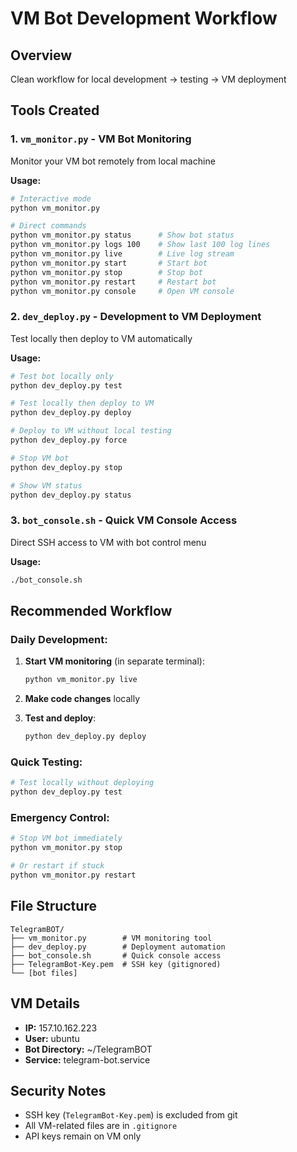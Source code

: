 # VM Bot Development Workflow

## Overview
Clean workflow for local development → testing → VM deployment

## Tools Created

### 1. `vm_monitor.py` - VM Bot Monitoring
Monitor your VM bot remotely from local machine

**Usage:**
```bash
# Interactive mode
python vm_monitor.py

# Direct commands
python vm_monitor.py status      # Show bot status
python vm_monitor.py logs 100    # Show last 100 log lines
python vm_monitor.py live        # Live log stream
python vm_monitor.py start       # Start bot
python vm_monitor.py stop        # Stop bot
python vm_monitor.py restart     # Restart bot
python vm_monitor.py console     # Open VM console
```

### 2. `dev_deploy.py` - Development to VM Deployment
Test locally then deploy to VM automatically

**Usage:**
```bash
# Test bot locally only
python dev_deploy.py test

# Test locally then deploy to VM
python dev_deploy.py deploy

# Deploy to VM without local testing
python dev_deploy.py force

# Stop VM bot
python dev_deploy.py stop

# Show VM status
python dev_deploy.py status
```

### 3. `bot_console.sh` - Quick VM Console Access
Direct SSH access to VM with bot control menu

**Usage:**
```bash
./bot_console.sh
```

## Recommended Workflow

### Daily Development:
1. **Start VM monitoring** (in separate terminal):
   ```bash
   python vm_monitor.py live
   ```

2. **Make code changes** locally

3. **Test and deploy**:
   ```bash
   python dev_deploy.py deploy
   ```

### Quick Testing:
```bash
# Test locally without deploying
python dev_deploy.py test
```

### Emergency Control:
```bash
# Stop VM bot immediately
python vm_monitor.py stop

# Or restart if stuck
python vm_monitor.py restart
```

## File Structure
```
TelegramBOT/
├── vm_monitor.py        # VM monitoring tool
├── dev_deploy.py        # Deployment automation
├── bot_console.sh       # Quick console access
├── TelegramBot-Key.pem  # SSH key (gitignored)
└── [bot files]
```

## VM Details
- **IP:** 157.10.162.223
- **User:** ubuntu
- **Bot Directory:** ~/TelegramBOT
- **Service:** telegram-bot.service

## Security Notes
- SSH key (`TelegramBot-Key.pem`) is excluded from git
- All VM-related files are in `.gitignore`
- API keys remain on VM only 